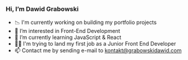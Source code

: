 ### Hi, I’m Dawid Grabowski

- 📉 I'm currently working on building my portfolio projects
- 👀 I’m interested in Front-End Development
- 🌱 I’m currently learning JavaScript & React
- 👨‍💼 I'm trying to land my first job as a Junior Front End Developer
- 📫 Contact me by sending e-mail to kontakt@grabowskidawid.com
